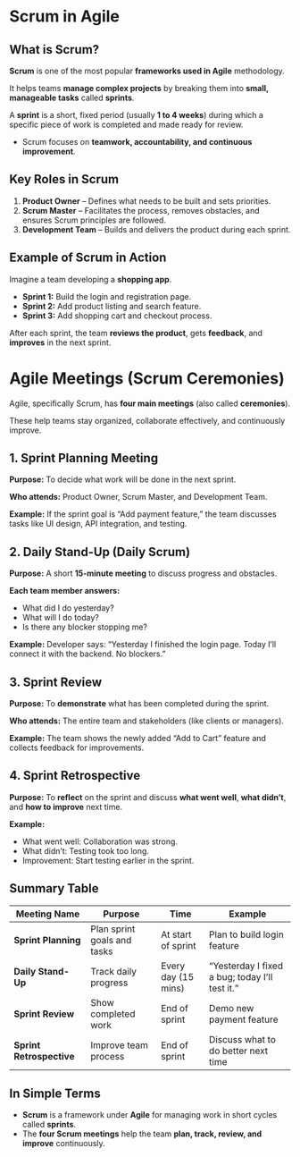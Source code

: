 
# **Scrum in Agile**


## **What is Scrum?**

**Scrum** is one of the most popular **frameworks used in Agile** methodology.

It helps teams **manage complex projects** by breaking them into **small, manageable tasks** called **sprints**.

A **sprint** is a short, fixed period (usually **1 to 4 weeks**) during which a specific piece of work is completed and made ready for review.

- Scrum focuses on **teamwork, accountability, and continuous improvement**.



## **Key Roles in Scrum**

1. **Product Owner** – Defines what needs to be built and sets priorities.
2. **Scrum Master** – Facilitates the process, removes obstacles, and ensures Scrum principles are followed.
3. **Development Team** – Builds and delivers the product during each sprint.


## **Example of Scrum in Action**

Imagine a team developing a **shopping app**.

* **Sprint 1:** Build the login and registration page.
* **Sprint 2:** Add product listing and search feature.
* **Sprint 3:** Add shopping cart and checkout process.

After each sprint, the team **reviews the product**, gets **feedback**, and **improves** in the next sprint.



# **Agile Meetings (Scrum Ceremonies)**

Agile, specifically Scrum, has **four main meetings** (also called **ceremonies**).

These help teams stay organized, collaborate effectively, and continuously improve.



## **1. Sprint Planning Meeting**

**Purpose:**
To decide what work will be done in the next sprint.

**Who attends:** Product Owner, Scrum Master, and Development Team.

**Example:**
If the sprint goal is “Add payment feature,” the team discusses tasks like UI design, API integration, and testing.



## **2. Daily Stand-Up (Daily Scrum)**

**Purpose:**
A short **15-minute meeting** to discuss progress and obstacles.

**Each team member answers:**

* What did I do yesterday?
* What will I do today?
* Is there any blocker stopping me?

**Example:**
Developer says: “Yesterday I finished the login page. Today I’ll connect it with the backend. No blockers.”



## **3. Sprint Review**

**Purpose:**
To **demonstrate** what has been completed during the sprint.

**Who attends:** The entire team and stakeholders (like clients or managers).

**Example:**
The team shows the newly added “Add to Cart” feature and collects feedback for improvements.



## **4. Sprint Retrospective**

**Purpose:**
To **reflect** on the sprint and discuss **what went well**, **what didn’t**, and **how to improve** next time.

**Example:**

* What went well: Collaboration was strong.
* What didn’t: Testing took too long.
* Improvement: Start testing earlier in the sprint.



## **Summary Table**

| Meeting Name             | Purpose                     | Time                | Example                                        |
| ------------------------ | --------------------------- | ------------------- | ---------------------------------------------- |
| **Sprint Planning**      | Plan sprint goals and tasks | At start of sprint  | Plan to build login feature                    |
| **Daily Stand-Up**       | Track daily progress        | Every day (15 mins) | “Yesterday I fixed a bug; today I’ll test it.” |
| **Sprint Review**        | Show completed work         | End of sprint       | Demo new payment feature                       |
| **Sprint Retrospective** | Improve team process        | End of sprint       | Discuss what to do better next time            |



## **In Simple Terms**

* **Scrum** is a framework under **Agile** for managing work in short cycles called **sprints**.
* The **four Scrum meetings** help the team **plan, track, review, and improve** continuously.

